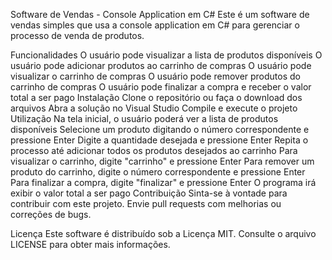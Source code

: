Software de Vendas - Console Application em C#
Este é um software de vendas simples que usa a console application em C# para gerenciar o processo de venda de produtos.

Funcionalidades
O usuário pode visualizar a lista de produtos disponíveis
O usuário pode adicionar produtos ao carrinho de compras
O usuário pode visualizar o carrinho de compras
O usuário pode remover produtos do carrinho de compras
O usuário pode finalizar a compra e receber o valor total a ser pago
Instalação
Clone o repositório ou faça o download dos arquivos
Abra a solução no Visual Studio
Compile e execute o projeto
Utilização
Na tela inicial, o usuário poderá ver a lista de produtos disponíveis
Selecione um produto digitando o número correspondente e pressione Enter
Digite a quantidade desejada e pressione Enter
Repita o processo até adicionar todos os produtos desejados ao carrinho
Para visualizar o carrinho, digite "carrinho" e pressione Enter
Para remover um produto do carrinho, digite o número correspondente e pressione Enter
Para finalizar a compra, digite "finalizar" e pressione Enter
O programa irá exibir o valor total a ser pago
Contribuição
Sinta-se à vontade para contribuir com este projeto. Envie pull requests com melhorias ou correções de bugs.

Licença
Este software é distribuído sob a Licença MIT. Consulte o arquivo LICENSE para obter mais informações.
